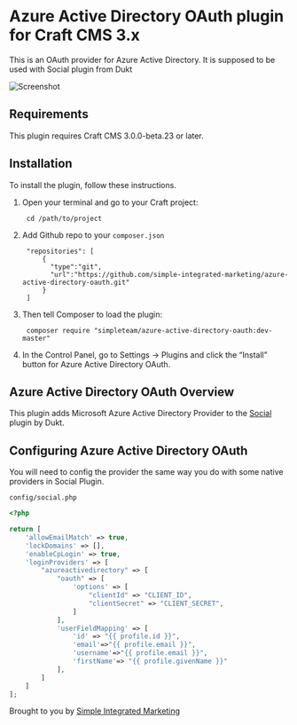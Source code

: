 # Azure Active Directory OAuth plugin for Craft CMS 3.x

This is an OAuth provider for Azure Active Directory. It is supposed to be used with Social plugin from Dukt

![Screenshot](https://azurecomcdn.azureedge.net/cvt-4ba1ac63410bb2bbe9f1c2a7bedc57894bbe9754309d9d380deedcdf7850047e/images/shared/social/azure-icon-250x250.png)

## Requirements

This plugin requires Craft CMS 3.0.0-beta.23 or later.

## Installation

To install the plugin, follow these instructions.

1. Open your terminal and go to your Craft project:

        cd /path/to/project
        
2. Add Github repo to your `composer.json`

        "repositories": [
            {
              "type":"git",
              "url":"https://github.com/simple-integrated-marketing/azure-active-directory-oauth.git"
            }
        ]

3. Then tell Composer to load the plugin:

        composer require "simpleteam/azure-active-directory-oauth:dev-master"

4. In the Control Panel, go to Settings → Plugins and click the “Install” button for Azure Active Directory OAuth.

## Azure Active Directory OAuth Overview

This plugin adds Microsoft Azure Active Directory Provider to the [Social](https://github.com/dukt/social) plugin by Dukt.

## Configuring Azure Active Directory OAuth

You will need to config the provider the same way you do with some native providers in Social Plugin.

`config/social.php`

```php
<?php

return [
    'allowEmailMatch' => true,
    'lockDomains' => [],
    'enableCpLogin' => true,
    'loginProviders' => [
        "azureactivedirectory" => [
            "oauth" => [
                'options' => [
                    "clientId" => "CLIENT_ID",
                    "clientSecret" => "CLIENT_SECRET",
                ]
            ],
            'userFieldMapping' => [
                'id' => "{{ profile.id }}",
                'email'=>"{{ profile.email }}",
                'username'=>"{{ profile.email }}",
                'firstName'=> "{{ profile.givenName }}"
            ],
        ]
    ]
];
```


Brought to you by [Simple Integrated Marketing](https://simple.com.au)
